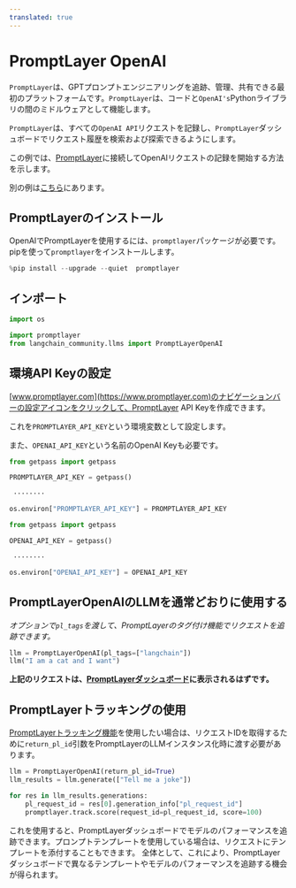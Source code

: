 ```yaml
---
translated: true
---
```


# PromptLayer OpenAI

`PromptLayer`は、GPTプロンプトエンジニアリングを追跡、管理、共有できる最初のプラットフォームです。`PromptLayer`は、コードと`OpenAI's`Pythonライブラリの間のミドルウェアとして機能します。

`PromptLayer`は、すべての`OpenAI API`リクエストを記録し、`PromptLayer`ダッシュボードでリクエスト履歴を検索および探索できるようにします。

この例では、[PromptLayer](https://www.promptlayer.com)に接続してOpenAIリクエストの記録を開始する方法を示します。

別の例は[こちら](/docs/integrations/providers/promptlayer)にあります。

## PromptLayerのインストール

OpenAIでPromptLayerを使用するには、`promptlayer`パッケージが必要です。pipを使って`promptlayer`をインストールします。

```python
%pip install --upgrade --quiet  promptlayer
```

## インポート

```python
import os

import promptlayer
from langchain_community.llms import PromptLayerOpenAI
```

## 環境API Keyの設定

[www.promptlayer.com](https://www.promptlayer.com)のナビゲーションバーの設定アイコンをクリックして、PromptLayer API Keyを作成できます。

これを`PROMPTLAYER_API_KEY`という環境変数として設定します。

また、`OPENAI_API_KEY`という名前のOpenAI Keyも必要です。

```python
from getpass import getpass

PROMPTLAYER_API_KEY = getpass()
```

```output
 ········
```

```python
os.environ["PROMPTLAYER_API_KEY"] = PROMPTLAYER_API_KEY
```

```python
from getpass import getpass

OPENAI_API_KEY = getpass()
```

```output
 ········
```

```python
os.environ["OPENAI_API_KEY"] = OPENAI_API_KEY
```

## PromptLayerOpenAIのLLMを通常どおりに使用する

*オプションで`pl_tags`を渡して、PromptLayerのタグ付け機能でリクエストを追跡できます。*

```python
llm = PromptLayerOpenAI(pl_tags=["langchain"])
llm("I am a cat and I want")
```

**上記のリクエストは、[PromptLayerダッシュボード](https://www.promptlayer.com)に表示されるはずです。**

## PromptLayerトラッキングの使用

[PromptLayerトラッキング機能](https://magniv.notion.site/Track-4deee1b1f7a34c1680d085f82567dab9)を使用したい場合は、リクエストIDを取得するために`return_pl_id`引数をPromptLayerのLLMインスタンス化時に渡す必要があります。

```python
llm = PromptLayerOpenAI(return_pl_id=True)
llm_results = llm.generate(["Tell me a joke"])

for res in llm_results.generations:
    pl_request_id = res[0].generation_info["pl_request_id"]
    promptlayer.track.score(request_id=pl_request_id, score=100)
```

これを使用すると、PromptLayerダッシュボードでモデルのパフォーマンスを追跡できます。プロンプトテンプレートを使用している場合は、リクエストにテンプレートを添付することもできます。
全体として、これにより、PromptLayerダッシュボードで異なるテンプレートやモデルのパフォーマンスを追跡する機会が得られます。
